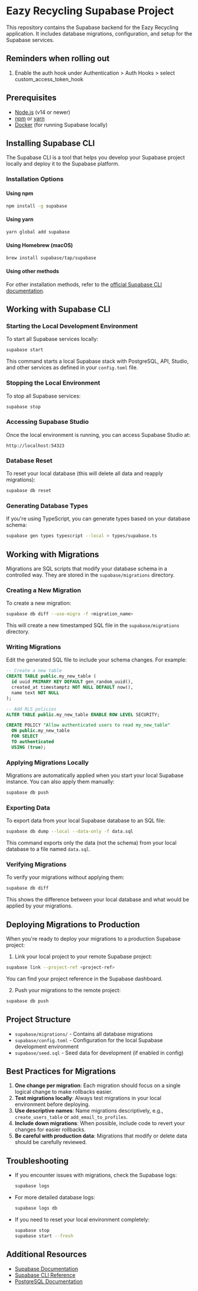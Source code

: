 # Eazy Recycling Supabase Project

This repository contains the Supabase backend for the Eazy Recycling application. It includes database migrations, configuration, and setup for the Supabase services.

## Reminders when rolling out
1. Enable the auth hook under Authentication > Auth Hooks > select custom_access_token_hook

## Prerequisites

- [Node.js](https://nodejs.org/) (v14 or newer)
- [npm](https://www.npmjs.com/) or [yarn](https://yarnpkg.com/)
- [Docker](https://www.docker.com/) (for running Supabase locally)

## Installing Supabase CLI

The Supabase CLI is a tool that helps you develop your Supabase project locally and deploy it to the Supabase platform.

### Installation Options

#### Using npm

```bash
npm install -g supabase
```

#### Using yarn

```bash
yarn global add supabase
```

#### Using Homebrew (macOS)

```bash
brew install supabase/tap/supabase
```

#### Using other methods

For other installation methods, refer to the [official Supabase CLI documentation](https://supabase.com/docs/guides/cli).

## Working with Supabase CLI

### Starting the Local Development Environment

To start all Supabase services locally:

```bash
supabase start
```

This command starts a local Supabase stack with PostgreSQL, API, Studio, and other services as defined in your `config.toml` file.

### Stopping the Local Environment

To stop all Supabase services:

```bash
supabase stop
```

### Accessing Supabase Studio

Once the local environment is running, you can access Supabase Studio at:

```
http://localhost:54323
```

### Database Reset

To reset your local database (this will delete all data and reapply migrations):

```bash
supabase db reset
```

### Generating Database Types

If you're using TypeScript, you can generate types based on your database schema:

```bash
supabase gen types typescript --local > types/supabase.ts
```

## Working with Migrations

Migrations are SQL scripts that modify your database schema in a controlled way. They are stored in the `supabase/migrations` directory.

### Creating a New Migration

To create a new migration:

```bash
supabase db diff --use-migra -f <migration_name>
```

This will create a new timestamped SQL file in the `supabase/migrations` directory.

### Writing Migrations

Edit the generated SQL file to include your schema changes. For example:

```sql
-- Create a new table
CREATE TABLE public.my_new_table (
  id uuid PRIMARY KEY DEFAULT gen_random_uuid(),
  created_at timestamptz NOT NULL DEFAULT now(),
  name text NOT NULL
);

-- Add RLS policies
ALTER TABLE public.my_new_table ENABLE ROW LEVEL SECURITY;

CREATE POLICY "Allow authenticated users to read my_new_table"
  ON public.my_new_table
  FOR SELECT
  TO authenticated
  USING (true);
```

### Applying Migrations Locally

Migrations are automatically applied when you start your local Supabase instance. You can also apply them manually:

```bash
supabase db push
```

### Exporting Data

To export data from your local Supabase database to an SQL file:

```bash
supabase db dump --local --data-only -f data.sql
```

This command exports only the data (not the schema) from your local database to a file named `data.sql`.

### Verifying Migrations

To verify your migrations without applying them:

```bash
supabase db diff
```

This shows the difference between your local database and what would be applied by your migrations.

## Deploying Migrations to Production

When you're ready to deploy your migrations to a production Supabase project:

1. Link your local project to your remote Supabase project:

```bash
supabase link --project-ref <project-ref>
```

You can find your project reference in the Supabase dashboard.

2. Push your migrations to the remote project:

```bash
supabase db push
```

## Project Structure

- `supabase/migrations/` - Contains all database migrations
- `supabase/config.toml` - Configuration for the local Supabase development environment
- `supabase/seed.sql` - Seed data for development (if enabled in config)

## Best Practices for Migrations

1. **One change per migration**: Each migration should focus on a single logical change to make rollbacks easier.
2. **Test migrations locally**: Always test migrations in your local environment before deploying.
3. **Use descriptive names**: Name migrations descriptively, e.g., `create_users_table` or `add_email_to_profiles`.
4. **Include down migrations**: When possible, include code to revert your changes for easier rollbacks.
5. **Be careful with production data**: Migrations that modify or delete data should be carefully reviewed.

## Troubleshooting

- If you encounter issues with migrations, check the Supabase logs:
  ```bash
  supabase logs
  ```

- For more detailed database logs:
  ```bash
  supabase logs db
  ```

- If you need to reset your local environment completely:
  ```bash
  supabase stop
  supabase start --fresh
  ```

## Additional Resources

- [Supabase Documentation](https://supabase.com/docs)
- [Supabase CLI Reference](https://supabase.com/docs/reference/cli)
- [PostgreSQL Documentation](https://www.postgresql.org/docs/)
